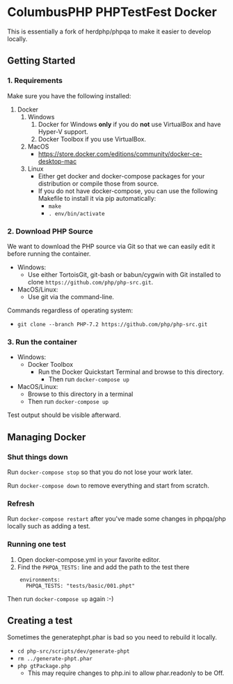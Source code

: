 # ColumbusPHP PHPTestFest Docker

This is essentially a fork of herdphp/phpqa to make it easier to develop locally.

## Getting Started

### 1. Requirements

Make sure you have the following installed:

1. Docker
   1. Windows
      1. Docker for Windows **only** if you do **not** use VirtualBox and have Hyper-V support.
      2. Docker Toolbox if you use VirtualBox.
   2. MacOS
      * https://store.docker.com/editions/community/docker-ce-desktop-mac 
   3. Linux
      * Either get docker and docker-compose packages for your distribution or compile those from source.
      * If you do not have docker-compose, you can use the following Makefile to install it via pip automatically:
         * `make`
         * `. env/bin/activate`

### 2. Download PHP Source

We want to download the PHP source via Git so that we can easily edit it before running the container.

* Windows:
   * Use either TortoisGit, git-bash or babun/cygwin with Git installed to clone `https://github.com/php/php-src.git`.
* MacOS/Linux:
   * Use git via the command-line.

Commands regardless of operating system:
* `git clone --branch PHP-7.2 https://github.com/php/php-src.git`

### 3. Run the container

* Windows:
   * Docker Toolbox
      * Run the Docker Quickstart Terminal and browse to this directory.
         * Then run `docker-compose up`
* MacOS/Linux:
   * Browse to this directory in a terminal
   * Then run `docker-compose up`

Test output should be visible afterward.

## Managing Docker

### Shut things down

Run `docker-compose stop` so that you do not lose your work later.

Run `docker-compose down` to remove everything and start from scratch.

### Refresh

Run `docker-compose restart` after you've made some changes in phpqa/php locally such as adding a test.

### Running one test

1. Open docker-compose.yml in your favorite editor.
2. Find the `PHPQA_TESTS:` line and add the path to the test there

```
    environments:
      PHPQA_TESTS: "tests/basic/001.phpt"
```

Then run `docker-compose up` again :-)

## Creating a test

Sometimes the generatephpt.phar is bad so you need to rebuild it locally.

- `cd php-src/scripts/dev/generate-phpt`
- `rm ../generate-phpt.phar`
- `php gtPackage.php`
   - This may require changes to php.ini to allow phar.readonly to be Off.
